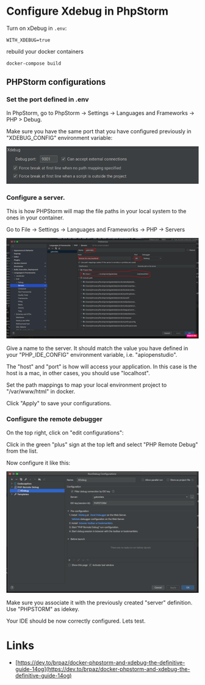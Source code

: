 # Configure Xdebug in PhpStorm

Turn on xDebug in ```.env```:

    WITH_XDEBUG=true

rebuild your docker containers

    docker-compose build

## PHPStorm configurations

### Set the port defined in .env

In PhpStorm, go to PhpStorm -> Settings -> Languages and Frameworks -> PHP > Debug.

Make sure you have the same port that you have configured previously in "XDEBUG_CONFIG" environment variable:

![Set xDebug port](../../images/installation/docker/xdebug_port.png)

### Configure a server.

This is how PHPStorm will map the file paths in your local system to the ones in your container.

Go to File -> Settings -> Languages and Frameworks -> PHP -> Servers

![Configure the xDebug server](../../images/installation/docker/xdebug_server.png)

Give a name to the server. It should match the value you have defined in your "PHP_IDE_CONFIG" environment variable,
i.e. "apiopenstudio".

The "host" and "port" is how will access your application.
In this case is the host is a mac, in other cases, you should use "localhost".

Set the path mappings to map your local environment project to "/var/www/html" in docker.

Click "Apply" to save your configurations.

### Configure the remote debugger

On the top right, click on "edit configurations":

Click in the green "plus" sign at the top left and select "PHP Remote Debug" from the list.

Now configure it like this:

![Configure the xDebug remote debugger](../../images/installation/docker/xdebug_remote_debug.png)

Make sure you associate it with the previously created "server" definition. Use "PHPSTORM" as idekey.

Your IDE should be now correctly configured. Lets test.

# Links

* [https://dev.to/brpaz/docker-phpstorm-and-xdebug-the-definitive-guide-14og](https://dev.to/brpaz/docker-phpstorm-and-xdebug-the-definitive-guide-14og)
